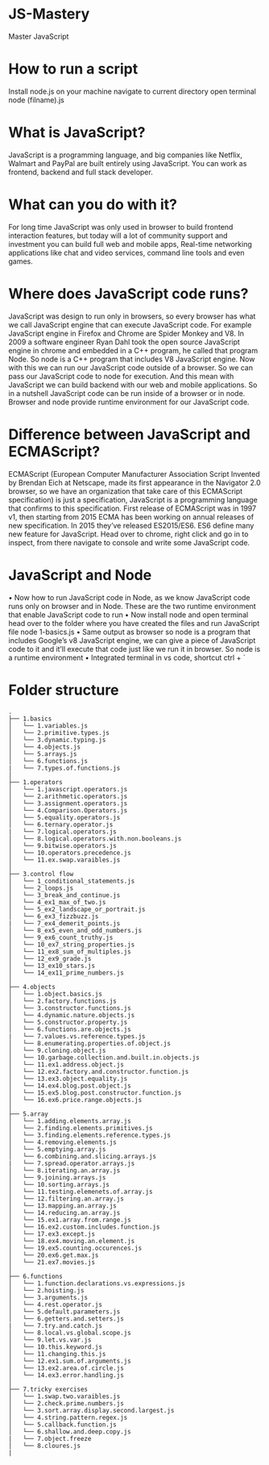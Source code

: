 # JS-Mastery

Master JavaScript

# How to run a script

Install node.js on your machine
navigate to current directory
open terminal
node (filname).js

# What is JavaScript?

JavaScript is a programming language, and big companies like Netflix, Walmart and PayPal are built entirely using JavaScript. You can work as frontend, backend and full stack developer.

# What can you do with it?

For long time JavaScript was only used in browser to build frontend interaction features, but today will a lot of community support and investment you can build full web and mobile apps, Real-time networking applications like chat and video services, command line tools and even games.

# Where does JavaScript code runs?

JavaScript was design to run only in browsers, so every browser has what we call JavaScript engine that can execute JavaScript code. For example JavaScript engine in Firefox and Chrome are Spider Monkey and V8. In 2009 a software engineer Ryan Dahl took the open source JavaScript engine in chrome and embedded in a C++ program, he called that program Node. So node is a C++ program that includes V8 JavaScript engine. Now with this we can run our JavaScript code outside of a browser. So we can pass our JavaScript code to node for execution. And this mean with JavaScript we can build backend with our web and mobile applications.
So in a nutshell JavaScript code can be run inside of a browser or in node. Browser and node provide runtime environment for our JavaScript code.

# Difference between JavaScript and ECMAScript?

ECMAScript (European Computer Manufacturer Association Script Invented by Brendan Eich at Netscape, made its first appearance in the Navigator 2.0 browser, so we have an organization that take care of this ECMAScript specification) is just a specification, JavaScript is a programming language that confirms to this specification.
First release of ECMAScript was in 1997 v1, then starting from 2015 ECMA has been working on annual releases of new specification.
In 2015 they’ve released ES2015/ES6. ES6 define many new feature for JavaScript.
Head over to chrome, right click and go in to inspect, from there navigate to console and write some JavaScript code.

# JavaScript and Node

• Now how to run JavaScript code in Node, as we know JavaScript code runs only on browser and in Node. These are the two runtime environment that enable JavaScript code to run
• Now install node and open terminal head over to the folder where you have created the files and run JavaScript file node 1-basics.js
• Same output as browser so node is a program that includes Google’s v8 JavaScript engine, we can give a piece of JavaScript code to it and it’ll execute that code just like we run it in browser. So node is a runtime environment
• Integrated terminal in vs code, shortcut ctrl + `

# Folder structure

```
.
├── 1.basics
│   └── 1.variables.js
│   └── 2.primitive.types.js
│   └── 3.dynamic.typing.js
│   └── 4.objects.js
│   └── 5.arrays.js
│   └── 6.functions.js
|   └── 7.types.of.functions.js
│
├── 1.operators
│   └── 1.javascript.operators.js
│   └── 2.arithmetic.operators.js
│   └── 3.assignment.operators.js
│   └── 4.Comparison.Operators.js
│   └── 5.equality.operators.js
│   └── 6.ternary.operator.js
|   └── 7.logical.operators.js
│   └── 8.logical.operators.with.non.booleans.js
│   └── 9.bitwise.operators.js
│   └── 10.operators.precedence.js
│   └── 11.ex.swap.varaibles.js
│
├── 3.control flow
│   └── 1_conditional_statements.js
│   └── 2_loops.js
│   └── 3_break_and_continue.js
│   └── 4_ex1_max_of_two.js
│   └── 5_ex2_landscape_or_portrait.js
│   └── 6_ex3_fizzbuzz.js
|   └── 7_ex4_demerit_points.js
│   └── 8_ex5_even_and_odd_numbers.js
│   └── 9_ex6_count_truthy.js
│   └── 10_ex7_string_properties.js
│   └── 11_ex8_sum_of_multiples.js
│   └── 12_ex9_grade.js
│   └── 13_ex10_stars.js
│   └── 14_ex11_prime_numbers.js
│
├── 4.objects
│   └── 1.object.basics.js
│   └── 2.factory.functions.js
│   └── 3.constructor.functions.js
│   └── 4.dynamic.nature.objects.js
│   └── 5.constructor.property.js
│   └── 6.functions.are.objects.js
|   └── 7.values.vs.reference.types.js
│   └── 8.enumerating.properties.of.object.js
│   └── 9.cloning.object.js
│   └── 10.garbage.collection.and.built.in.objects.js
│   └── 11.ex1.address.object.js
│   └── 12.ex2.factory.and.constructor.function.js
│   └── 13.ex3.object.equality.js
│   └── 14.ex4.blog.post.object.js
│   └── 15.ex5.blog.post.constructor.function.js
│   └── 16.ex6.price.range.objects.js
│
├── 5.array
│   └── 1.adding.elements.array.js
│   └── 2.finding.elements.primitives.js
│   └── 3.finding.elements.reference.types.js
│   └── 4.removing.elements.js
│   └── 5.emptying.array.js
│   └── 6.combining.and.slicing.arrays.js
|   └── 7.spread.operator.arrays.js
│   └── 8.iterating.an.array.js
│   └── 9.joining.arrays.js
│   └── 10.sorting.arrays.js
│   └── 11.testing.elemenets.of.array.js
│   └── 12.filtering.an.array.js
│   └── 13.mapping.an.array.js
│   └── 14.reducing.an.array.js
│   └── 15.ex1.array.from.range.js
│   └── 16.ex2.custom.includes.function.js
│   └── 17.ex3.except.js
│   └── 18.ex4.moving.an.element.js
│   └── 19.ex5.counting.occurences.js
│   └── 20.ex6.get.max.js
│   └── 21.ex7.movies.js
│
├── 6.functions
│   └── 1.function.declarations.vs.expressions.js
│   └── 2.hoisting.js
│   └── 3.arguments.js
│   └── 4.rest.operator.js
│   └── 5.default.parameters.js
│   └── 6.getters.and.setters.js
|   └── 7.try.and.catch.js
│   └── 8.local.vs.global.scope.js
│   └── 9.let.vs.var.js
│   └── 10.this.keyword.js
│   └── 11.changing.this.js
│   └── 12.ex1.sum.of.arguments.js
│   └── 13.ex2.area.of.circle.js
│   └── 14.ex3.error.handling.js
│
├── 7.tricky exercises
│   └── 1.swap.two.varaibles.js
│   └── 2.check.prime.numbers.js
│   └── 3.sort.array.display.second.largest.js
│   └── 4.string.pattern.regex.js
│   └── 5.callback.function.js
│   └── 6.shallow.and.deep.copy.js
|   └── 7.object.freeze
│   └── 8.cloures.js
|
```
